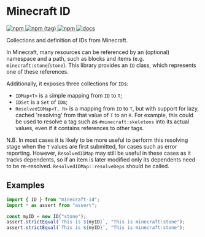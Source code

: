 # Minecraft ID

[ ![npm](https://img.shields.io/npm/v/minecraft-id.svg?style=flat-square) ![npm (tag)](https://img.shields.io/npm/v/minecraft-id/next.svg?style=flat-square) ![npm](https://img.shields.io/npm/dt/minecraft-id.svg?style=flat-square) ](http://npm.im/minecraft-id)
[![docs](https://img.shields.io/badge/docs-TypeDoc-blueviolet.svg?style=flat-square)](http://levertion.github.io/mcfunction/id)

Collections and definition of IDs from Minecraft.

In Minecraft, many resources can be referenced by an (optional) namespace and a
path, such as blocks and items (e.g. `minecraft:stone`/`stone`). This library
provides an `ID` class, which represents one of these references.

Additionally, it exposes three collections for `ID`s:

-   `IDMap<T>` is a simple mapping from `ID` to `T`;
-   `IDSet` is a `Set` of `ID`s;
-   `ResolvedIDMap<T, R>` is a mapping from `ID` to `T`, but with support for
    lazy, cached 'resolving' from that value of `T` to an `R`. For example, this
    could be used to resolve a tag such as `#minecraft:skeletons` into its
    actual values, even if it contains references to other tags.

N.B. In most cases it is likely to be more useful to perform this resolving
stage when the `T` values are first submitted, for cases such as error
reporting. However, `ResolvedIDMap` may still be useful in these cases as it
tracks dependents, so if an item is later modified only its dependents need to
be re-resolved. `ResolvedIDMap::resolveDeps` should be called.

## Examples

```ts
import { ID } from "minecraft-id";
import * as assert from "assert";

const myID = new ID("stone");
assert.strictEqual(`This is ${myID}`, "This is minecraft:stone");
assert.strictEqual(`This is ${myID}`, "This is minecraft:stone");
```
